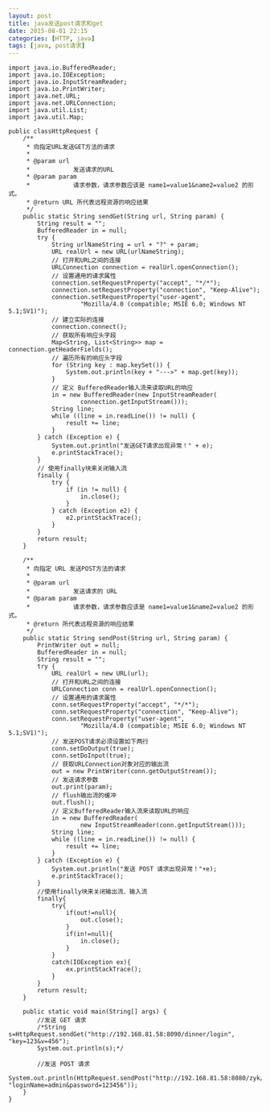 ```yaml
---
layout: post
title: java发送post请求和get
date: 2015-08-01 22:15
categories: [HTTP, java]
tags: [java, post请求]
---
```

	
	import java.io.BufferedReader;
	import java.io.IOException;
	import java.io.InputStreamReader;
	import java.io.PrintWriter;
	import java.net.URL;
	import java.net.URLConnection;
	import java.util.List;
	import java.util.Map;
	
	public classHttpRequest {
	    /**
	     * 向指定URL发送GET方法的请求
	     * 
	     * @param url
	     *            发送请求的URL
	     * @param param
	     *            请求参数，请求参数应该是 name1=value1&name2=value2 的形式。
	     * @return URL 所代表远程资源的响应结果
	     */
	    public static String sendGet(String url, String param) {
	        String result = "";
	        BufferedReader in = null;
	        try {
	            String urlNameString = url + "?" + param;
	            URL realUrl = new URL(urlNameString);
	            // 打开和URL之间的连接
	            URLConnection connection = realUrl.openConnection();
	            // 设置通用的请求属性
	            connection.setRequestProperty("accept", "*/*");
	            connection.setRequestProperty("connection", "Keep-Alive");
	            connection.setRequestProperty("user-agent",
	                    "Mozilla/4.0 (compatible; MSIE 6.0; Windows NT 5.1;SV1)");
	            // 建立实际的连接
	            connection.connect();
	            // 获取所有响应头字段
	            Map<String, List<String>> map = connection.getHeaderFields();
	            // 遍历所有的响应头字段
	            for (String key : map.keySet()) {
	                System.out.println(key + "--->" + map.get(key));
	            }
	            // 定义 BufferedReader输入流来读取URL的响应
	            in = new BufferedReader(new InputStreamReader(
	                    connection.getInputStream()));
	            String line;
	            while ((line = in.readLine()) != null) {
	                result += line;
	            }
	        } catch (Exception e) {
	            System.out.println("发送GET请求出现异常！" + e);
	            e.printStackTrace();
	        }
	        // 使用finally块来关闭输入流
	        finally {
	            try {
	                if (in != null) {
	                    in.close();
	                }
	            } catch (Exception e2) {
	                e2.printStackTrace();
	            }
	        }
	        return result;
	    }
	
	    /**
	     * 向指定 URL 发送POST方法的请求
	     * 
	     * @param url
	     *            发送请求的 URL
	     * @param param
	     *            请求参数，请求参数应该是 name1=value1&name2=value2 的形式。
	     * @return 所代表远程资源的响应结果
	     */
	    public static String sendPost(String url, String param) {
	        PrintWriter out = null;
	        BufferedReader in = null;
	        String result = "";
	        try {
	            URL realUrl = new URL(url);
	            // 打开和URL之间的连接
	            URLConnection conn = realUrl.openConnection();
	            // 设置通用的请求属性
	            conn.setRequestProperty("accept", "*/*");
	            conn.setRequestProperty("connection", "Keep-Alive");
	            conn.setRequestProperty("user-agent",
	                    "Mozilla/4.0 (compatible; MSIE 6.0; Windows NT 5.1;SV1)");
	            // 发送POST请求必须设置如下两行
	            conn.setDoOutput(true);
	            conn.setDoInput(true);
	            // 获取URLConnection对象对应的输出流
	            out = new PrintWriter(conn.getOutputStream());
	            // 发送请求参数
	            out.print(param);
	            // flush输出流的缓冲
	            out.flush();
	            // 定义BufferedReader输入流来读取URL的响应
	            in = new BufferedReader(
	                    new InputStreamReader(conn.getInputStream()));
	            String line;
	            while ((line = in.readLine()) != null) {
	                result += line;
	            }
	        } catch (Exception e) {
	            System.out.println("发送 POST 请求出现异常！"+e);
	            e.printStackTrace();
	        }
	        //使用finally块来关闭输出流、输入流
	        finally{
	            try{
	                if(out!=null){
	                    out.close();
	                }
	                if(in!=null){
	                    in.close();
	                }
	            }
	            catch(IOException ex){
	                ex.printStackTrace();
	            }
	        }
	        return result;
	    }    
	
	    public static void main(String[] args) {
	        //发送 GET 请求
	        /*String s=HttpRequest.sendGet("http://192.168.81.58:8090/dinner/login", "key=123&v=456");
	        System.out.println(s);*/
	
	        //发送 POST 请求
	        System.out.println(HttpRequest.sendPost("http://192.168.81.58:8080/zyk/loginTest", "loginName=admin&password=123456"));
	    }
	}
